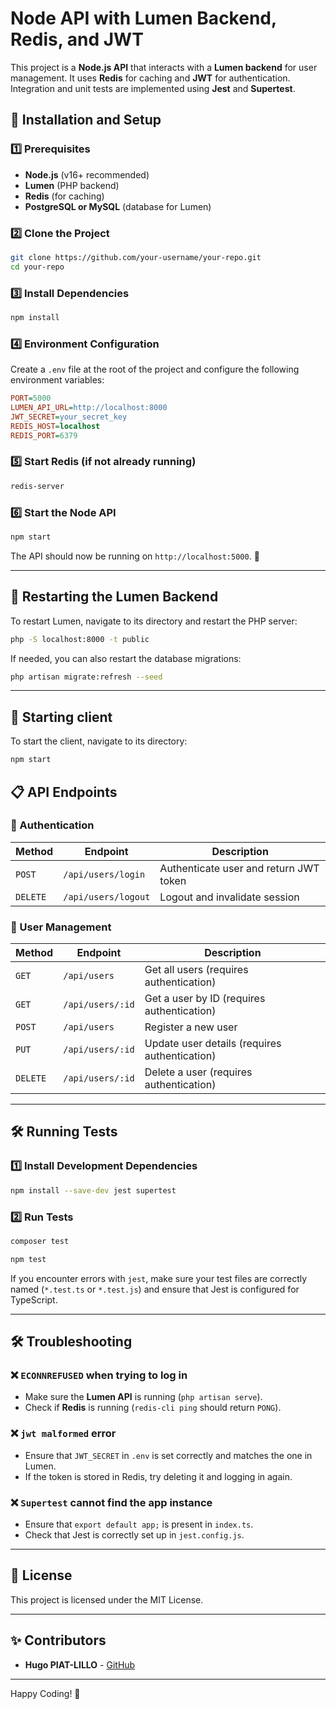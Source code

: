 # Node API with Lumen Backend, Redis, and JWT

This project is a **Node.js API** that interacts with a **Lumen backend** for user management. It uses **Redis** for caching and **JWT** for authentication. Integration and unit tests are implemented using **Jest** and **Supertest**.

## 🚀 Installation and Setup

### 1️⃣ Prerequisites

- **Node.js** (v16+ recommended)
- **Lumen** (PHP backend)
- **Redis** (for caching)
- **PostgreSQL or MySQL** (database for Lumen)

### 2️⃣ Clone the Project

```sh
git clone https://github.com/your-username/your-repo.git
cd your-repo
```

### 3️⃣ Install Dependencies

```sh
npm install
```

### 4️⃣ Environment Configuration

Create a `.env` file at the root of the project and configure the following environment variables:

```ini
PORT=5000
LUMEN_API_URL=http://localhost:8000
JWT_SECRET=your_secret_key
REDIS_HOST=localhost
REDIS_PORT=6379
```

### 5️⃣ Start Redis (if not already running)

```sh
redis-server
```

### 6️⃣ Start the Node API

```sh
npm start
```

The API should now be running on `http://localhost:5000`. 🎉

---

## 🔄 Restarting the Lumen Backend

To restart Lumen, navigate to its directory and restart the PHP server:

```sh
php -S localhost:8000 -t public
```

If needed, you can also restart the database migrations:

```sh
php artisan migrate:refresh --seed
```

---

## 🔄 Starting client

To start the client, navigate to its directory:

```sh
npm start
```

## 📋 API Endpoints

### 🔐 Authentication

| Method   | Endpoint            | Description                            |
| -------- | ------------------- | -------------------------------------- |
| `POST`   | `/api/users/login`  | Authenticate user and return JWT token |
| `DELETE` | `/api/users/logout` | Logout and invalidate session          |

### 👥 User Management

| Method   | Endpoint         | Description                                   |
| -------- | ---------------- | --------------------------------------------- |
| `GET`    | `/api/users`     | Get all users (requires authentication)       |
| `GET`    | `/api/users/:id` | Get a user by ID (requires authentication)    |
| `POST`   | `/api/users`     | Register a new user                           |
| `PUT`    | `/api/users/:id` | Update user details (requires authentication) |
| `DELETE` | `/api/users/:id` | Delete a user (requires authentication)       |

---

## 🛠 Running Tests

### 1️⃣ Install Development Dependencies

```sh
npm install --save-dev jest supertest
```

### 2️⃣ Run Tests

```sh
composer test
```

```sh
npm test
```

If you encounter errors with `jest`, make sure your test files are correctly named (`*.test.ts` or `*.test.js`) and ensure that Jest is configured for TypeScript.

---

## 🛠 Troubleshooting

### ❌ `ECONNREFUSED` when trying to log in

- Make sure the **Lumen API** is running (`php artisan serve`).
- Check if **Redis** is running (`redis-cli ping` should return `PONG`).

### ❌ `jwt malformed` error

- Ensure that `JWT_SECRET` in `.env` is set correctly and matches the one in Lumen.
- If the token is stored in Redis, try deleting it and logging in again.

### ❌ `Supertest` cannot find the app instance

- Ensure that `export default app;` is present in `index.ts`.
- Check that Jest is correctly set up in `jest.config.js`.

---

## 📜 License

This project is licensed under the MIT License.

---

## ✨ Contributors

- **Hugo PIAT-LILLO** - [GitHub](https://github.com/hupiat)

---

Happy Coding! 🚀
